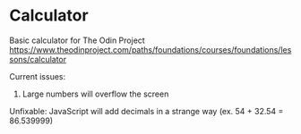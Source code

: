 # Calculator

Basic calculator for The Odin Project
https://www.theodinproject.com/paths/foundations/courses/foundations/lessons/calculator

Current issues:
1. Large numbers will overflow the screen

Unfixable:
JavaScript will add decimals in a strange way (ex. 54 + 32.54 = 86.539999)